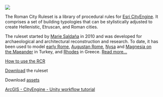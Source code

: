 ![](http://etc.ucla.edu/wp-content/uploads/2014/09/title.jpg)

The Roman City Ruleset is a library of procedural rules for [Esri CityEngine](http://www.esri.com/software/cityengine). It comprises a set of building typologies that can be stylistically adjusted to create Hellenistic, Etruscan, and Roman cities. 

The ruleset started by [Marie Saldaña](http://www.mariesaldana.com) in 2010 and was developed for archaeological and architectural reconstruction and research. To date, it has been used to model [early Rome](http://etc.ucla.edu/projects/romelab/), [Augustan Rome](http://etc.ucla.edu/projects/augustan-rome/), [Nysa](http://www.mariesaldana.com/portfolio/nysa/) and [Magnesia on the Maeander](http://www.mariesaldana.com/portfolio/magnesia/) in Turkey, and [Rhodes](http://www.mariesaldana.com/portfolio/rhodes/) in Greece. [Read more...](https://github.com/mariegsaldana/Roman-City-Ruleset/wiki/About-the-Roman-City-Ruleset)

[How to use the RCR](https://github.com/mariegsaldana/Roman-City-Ruleset/wiki/How-to-Use-the-Roman-City-Ruleset)

[Download](https://github.com/mariegsaldana/Roman-City-Ruleset/archive/master.zip) the ruleset

Download [assets](https://www.dropbox.com/sh/dsauh64qkn8botp/AACeuybbpFe62SeUdRGbQSk9a?dl=0)

[ArcGIS - CityEngine - Unity workflow tutorial](https://github.com/mariegsaldana/Roman-City-Ruleset/wiki/ArcGIS__CityEngine__Unity:-Workflow-Tutorial)
